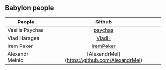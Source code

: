 ## Babylon people

| People        | Github        |
| ------------- |:-------------:| 
| Vasilis Psychas | [psychas](https://github.com/psychas/)
| Vlad Haragea | [VladH](https://github.com/vladharagea)
| Irem Peker | [IremPeker](https://github.com/psychas/)
| Alexandr Melnic | [AlexandrMel] (https://github.com/AlexandrMel)
